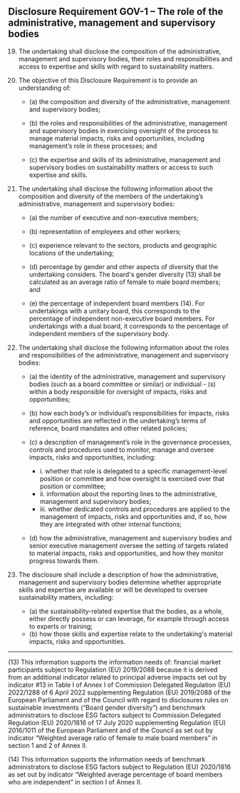 ## Disclosure Requirement GOV-1 – The role of the administrative, management and supervisory bodies

19. The undertaking shall disclose the composition of the administrative, management and supervisory bodies, their roles and responsibilities and access to expertise and skills with regard to sustainability matters.

20. The objective of this Disclosure Requirement is to provide an understanding of:

	- (a) the composition and diversity of the administrative, management and supervisory bodies;

	- (b) the roles and responsibilities of the administrative, management and supervisory bodies in exercising oversight of the process to manage material impacts, risks and opportunities, including management’s role in these processes; and

	- (c) the expertise and skills of its administrative, management and supervisory bodies on sustainability matters or access to such expertise and skills.

21. The undertaking shall disclose the following information about the composition and diversity of the members of the undertaking’s administrative, management and supervisory bodies:

	- (a) the number of executive and non-executive members;

	- (b) representation of employees and other workers;

	- (c) experience relevant to the sectors, products and geographic locations of the undertaking;

	- (d) percentage by gender and other aspects of diversity that the undertaking considers. The board's gender diversity (13) shall be calculated as an average ratio of female to male board members; and

	- (e) the percentage of independent board members (14). For undertakings with a unitary board, this corresponds to the percentage of independent non-executive board members. For undertakings with a dual board, it corresponds to the percentage of independent members of the supervisory body.

22. The undertaking shall disclose the following information about the roles and responsibilities of the administrative, management and supervisory bodies:

	- (a) the identity of the administrative, management and supervisory bodies (such as a board committee or similar) or individual	- (s) within a body responsible for oversight of impacts, risks and opportunities;
	- (b) how each body’s or individual’s responsibilities for impacts, risks and opportunities are reflected in the undertaking’s terms of reference, board mandates and other related policies;
	- (c) a description of management’s role in the governance processes, controls and procedures used to monitor, manage and oversee impacts, risks and opportunities, including:
		+ i. whether that role is delegated to a specific management-level position or committee and how oversight is exercised over that position or committee;
		+ ii. information about the reporting lines to the administrative, management and supervisory bodies;
		+ iii. whether dedicated controls and procedures are applied to the management of impacts, risks and opportunities and, if so, how they are integrated with other internal functions;

	- (d) how the administrative, management and supervisory bodies and senior executive management oversee the setting of targets related to material impacts, risks and opportunities, and how they monitor progress towards them.

23. The disclosure shall include a description of how the administrative, management and supervisory bodies determine whether appropriate skills and expertise are available or will be developed to oversee sustainability matters, including:

	- (a) the sustainability-related expertise that the bodies, as a whole, either directly possess or can leverage, for example through access to experts or training;
	- (b) how those skills and expertise relate to the undertaking's material impacts, risks and opportunities.

---

(13) This information supports the information needs of: financial market participants subject to Regulation (EU) 2019/2088 because it is derived from an additional indicator related to principal adverse impacts set out by indicator #13 in Table I of Annex I of Commission Delegated Regulation (EU) 2022/1288 of 6 April 2022 supplementing Regulation (EU) 2019/2088 of the European Parliament and of the Council with regard to disclosures rules on sustainable investments (“Board gender diversity”) and benchmark administrators to disclose ESG factors subject to Commission Delegated Regulation (EU) 2020/1816 of 17 July 2020 supplementing Regulation (EU) 2016/1011 of the European Parliament and of the Council as set out by indicator “Weighted average ratio of female to male board members” in section 1 and 2 of Annex II.


(14) This information supports the information needs of benchmark administrators to disclose ESG factors subject to Regulation (EU) 2020/1816 as set out by indicator “Weighted average percentage of board members who are independent” in section I of Annex II.